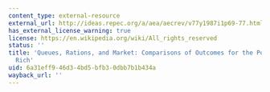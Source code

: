 ```yaml
---
content_type: external-resource
external_url: http://ideas.repec.org/a/aea/aecrev/v77y1987i1p69-77.html
has_external_license_warning: true
license: https://en.wikipedia.org/wiki/All_rights_reserved
status: ''
title: 'Queues, Rations, and Market: Comparisons of Outcomes for the Poor and the
  Rich'
uid: 6a31eff9-46d3-4bd5-bfb3-0dbb7b1b434a
wayback_url: ''
---
```

